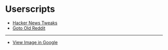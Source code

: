 # Userscripts

- [Hacker News Tweaks](./src/hacker-news-tweaks.user.js)
- [Goto Old Reddit](./src/goto-old-reddit.user.js)

---

- [View Image in Google](https://gist.github.com/bijij/58cc8cfc859331e4cf80210528a7b255)
